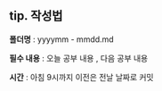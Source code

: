 ## **tip. 작성법**

**폴더명** : yyyymm - mmdd.md

**필수 내용** : 오늘 공부 내용 , 다음 공부 내용

**시간** : 아침 9시까지 이전은 전날 날짜로 커밋

